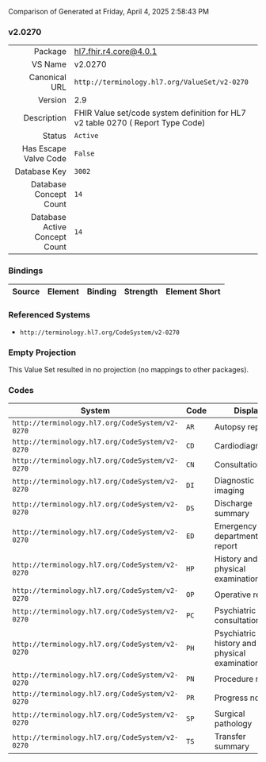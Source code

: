 Comparison of 
Generated at Friday, April 4, 2025 2:58:43 PM

### v2.0270

|      |     |
| ---: | --- |
| Package | hl7.fhir.r4.core@4.0.1 |
| VS Name | v2.0270 |
| Canonical URL | `http://terminology.hl7.org/ValueSet/v2-0270` |
| Version | 2.9 |
| Description | FHIR Value set/code system definition for HL7 v2 table 0270 ( Report Type Code) |
| Status | `Active` |
| Has Escape Valve Code | `False` |
| Database Key | `3002` |
| Database Concept Count | `14` |
| Database Active Concept Count | `14` |
### Bindings

| Source | Element | Binding | Strength | Element Short |
| ------ | ------- | ------- | -------- | ------------- |

### Referenced Systems

* `http://terminology.hl7.org/CodeSystem/v2-0270`
### Empty Projection

This Value Set resulted in no projection (no mappings to other packages).

### Codes

| System | Code | Display |
| ------ | ---- | ------- |
| `http://terminology.hl7.org/CodeSystem/v2-0270` | `AR` | Autopsy report |
| `http://terminology.hl7.org/CodeSystem/v2-0270` | `CD` | Cardiodiagnostics |
| `http://terminology.hl7.org/CodeSystem/v2-0270` | `CN` | Consultation |
| `http://terminology.hl7.org/CodeSystem/v2-0270` | `DI` | Diagnostic imaging |
| `http://terminology.hl7.org/CodeSystem/v2-0270` | `DS` | Discharge summary |
| `http://terminology.hl7.org/CodeSystem/v2-0270` | `ED` | Emergency department report |
| `http://terminology.hl7.org/CodeSystem/v2-0270` | `HP` | History and physical examination |
| `http://terminology.hl7.org/CodeSystem/v2-0270` | `OP` | Operative report |
| `http://terminology.hl7.org/CodeSystem/v2-0270` | `PC` | Psychiatric consultation |
| `http://terminology.hl7.org/CodeSystem/v2-0270` | `PH` | Psychiatric history and physical examination |
| `http://terminology.hl7.org/CodeSystem/v2-0270` | `PN` | Procedure note |
| `http://terminology.hl7.org/CodeSystem/v2-0270` | `PR` | Progress note |
| `http://terminology.hl7.org/CodeSystem/v2-0270` | `SP` | Surgical pathology |
| `http://terminology.hl7.org/CodeSystem/v2-0270` | `TS` | Transfer summary |
